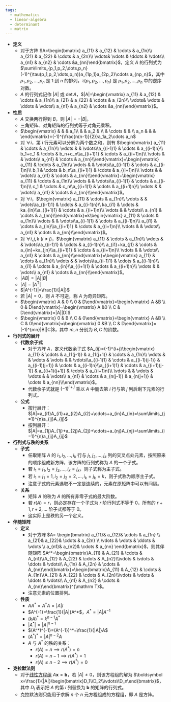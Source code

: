 ```yaml
---
tags:
  - mathematics
  - linear-algebra
  - determinant
  - matrix
---
```

- **定义**
    - 对于方阵 $A=\begin{bmatrix} a_{11} & a_{12} & \cdots & a_{1n}\\ a_{21} & a_{22} & \cdots  & a_{2n}\\ \vdots& \vdots & \ddots & \vdots\\ a_{n1} & a_{n2} & \cdots &a_{nn}\end{bmatrix}$，定义 $A$ 的行列式为 $\sum\limits_{p_1,p_2,\dots,p_n}(-1)^{\tau(p_1,p_2,\dots,p_n)}a_{1p_1}a_{2p_2}\cdots a_{np_n}$，其中 $p_1,p_2,\dots,p_n$ 是 $1$ 到 $n$ 的排列，$\tau(p_1,p_2,\dots,p_n)$ 是 $p_1,p_2,\dots,p_n$ 中的逆序对数。
    - $A$ 的行列式记作 $|A|$ 或 $\det A$，$|A|=\begin{vmatrix} a_{11} & a_{12} & \cdots & a_{1n}\\ a_{21} & a_{22} & \cdots  & a_{2n}\\ \vdots& \vdots & \ddots & \vdots\\ a_{n1} & a_{n2} & \cdots &a_{nn}\end{vmatrix}$。
- **性质**
    - $A$ 交换两行得到 $B$，则 $|A|=-|B|$。
    - 三角矩阵、对角矩阵的行列式等于对角元乘积。
    - $\begin{vmatrix} &  &  & a_1\\  & & a_2 & \\  & \cdots & & \\ a_n &  &  & \end{vmatrix}=(-1)^{\frac{n(n-1)}{2}}a_1a_2\cdots a_n$
    - 对 $\forall i$，第 $i$ 行元素可以分解为两个数之和，则有 $\begin{vmatrix} a_{11}  & \cdots & a_{1n}\\ \vdots &   & \vdots\\a_{(i-1)1}  & \cdots & a_{(i-1)n}\\ b_1+c_1 & \cdots  & b_n+c_n\\a_{(i+1)1}  & \cdots & a_{(i+1)n}\\ \vdots  &  & \vdots\\ a_{n1}  & \cdots & a_{nn}\\\end{vmatrix}=\begin{vmatrix} a_{11}  & \cdots & a_{1n}\\ \vdots  &  & \vdots\\a_{(i-1)1}  & \cdots & a_{(i-1)n}\\ b_1 & \cdots  & b_n\\a_{(i+1)1}  & \cdots & a_{(i+1)n}\\ \vdots  &  & \vdots\\ a_{n1}  & \cdots & a_{nn}\\\end{vmatrix}+\begin{vmatrix} a_{11}  & \cdots & a_{1n}\\ \vdots &   & \vdots\\a_{(i-1)1}  & \cdots & a_{(i-1)n}\\ c_1 & \cdots  & c_n\\a_{(i+1)1}  & \cdots & a_{(i+1)n}\\ \vdots &  & \vdots\\ a_{n1}  & \cdots & a_{nn}\\\end{vmatrix}$。
    - 对 $\forall i$，$\begin{vmatrix} a_{11}  & \cdots & a_{1n}\\ \vdots &   & \vdots\\a_{(i-1)1}  & \cdots & a_{(i-1)n}\\ ka_{i1} & \cdots  & ka_{in}\\a_{(i+1)1}  & \cdots & a_{(i+1)n}\\ \vdots  &  & \vdots\\ a_{n1}  & \cdots & a_{nn}\\\end{vmatrix}=k\begin{vmatrix} a_{11}  & \cdots & a_{1n}\\ \vdots &   & \vdots\\a_{(i-1)1}  & \cdots & a_{(i-1)n}\\ a_{i1} & \cdots  & a_{in}\\a_{(i+1)1}  & \cdots & a_{(i+1)n}\\ \vdots  &  & \vdots\\ a_{n1}  & \cdots & a_{nn}\\\end{vmatrix}$。
    - 对 $\forall i,j,k\ (i\ne j)$，$\begin{vmatrix} a_{11}  & \cdots & a_{1n}\\ \vdots &   & \vdots\\a_{(i-1)1}  & \cdots & a_{(i-1)n}\\ a_{i1}+ka_{j1} & \cdots  & a_{in}+ka_{jn}\\a_{(i+1)1}  & \cdots & a_{(i+1)n}\\ \vdots  &  & \vdots\\ a_{n1}  & \cdots & a_{nn}\\\end{vmatrix}=\begin{vmatrix} a_{11}  & \cdots & a_{1n}\\ \vdots &   & \vdots\\a_{(i-1)1}  & \cdots & a_{(i-1)n}\\ a_{i1} & \cdots  & a_{in}\\a_{(i+1)1}  & \cdots & a_{(i+1)n}\\ \vdots  &  & \vdots\\ a_{n1}  & \cdots & a_{nn}\\\end{vmatrix}$。
    - $|AB|=|A||B|$
    - $|A|=|A^{\mathrm T}|$
    - $|A^{-1}|=\frac{1}{|A|}$
    - 若 $|A|=0$，则 $A$ 不可逆，称 $A$ 为奇异矩阵。
    - $\begin{vmatrix} A & 0 \\ 0 & D\end{vmatrix}=\begin{vmatrix} A &B \\ 0 & D\end{vmatrix}=\begin{vmatrix} A &0 \\ C & D\end{vmatrix}=|A||D|$
    - $\begin{vmatrix} 0 & B \\ C & 0\end{vmatrix}=\begin{vmatrix} A &B \\ C & 0\end{vmatrix}=\begin{vmatrix} 0 &B \\ C & D\end{vmatrix}=(-1)^{mn}|B||C|$，其中 $m,n$ 分别为 $B,C$ 的阶数。
- **行列式的展开**
    - **代数余子式**
        - 对于方阵 $A$，定义代数余子式 $A_{ij}=(-1)^{i+j}\begin{vmatrix} a_{11} & \cdots & a_{1(j-1)} & a_{1(j+1)} & \cdots & a_{1n}\\ \vdots & & \vdots & \vdots &  & \vdots\\a_{(i-1)1} & \cdots & a_{(i-1)(j-1)} & a_{(i-1)(j+1)} & \cdots & a_{(i-1)n}\\a_{(i+1)1} & \cdots & a_{(i+1)(j-1)} & a_{(i+1)(j+1)} & \cdots & a_{(i+1)n}\\ \vdots & & \vdots & \vdots &  & \vdots\\ a_{n1} & \cdots & a_{n(j-1)} & a_{n(j+1)} & \cdots & a_{nn}\\\end{vmatrix}$。
        - 代数余子式就是 $(-1)^{i+j}$ 乘以 $A$ 中删去第 $i$ 行与第 $j$ 列后剩下元素的行列式。
    - **公式**
        - 按行展开：$|A|=a_{i1}A_{i1}+a_{i2}A_{i2}+\cdots+a_{in}A_{in}=\sum\limits_{j=1}^{n}a_{ij}A_{ij}$
        - 按列展开：$|A|=a_{1j}A_{1j}+a_{2j}A_{2j}+\cdots+a_{nj}A_{nj}=\sum\limits_{i=1}^{n}a_{ij}A_{ij}$
- **行列式与秩的关系**
    - **子式** <span id="pqct6z"></span>
        - 任取矩阵 $A$ 的 $i_1,i_2,\dots,i_k$ 行与 $j_1,j_2,\dots,j_k$ 列的交叉点处元素，按照原来的顺序组成新方阵，该方阵的行列式称为 $A$ 的一个子式。
        - 若 $i_1=j_1,i_2=j_2,\dots,i_k=j_k$，则子式称为主子式。
        - 若 $i_1=j_1=1,i_2=j_2=2,\dots,i_k=j_k=k$，则子式称为顺序主子式。
        - 注意子式的元素选取不一定是连续的，元素在原矩阵中可以有间隔。
    - **关系**
        - 矩阵 $A$ 的秩为 $A$ 的所有非零子式的最大阶数。
        - 若 $r(A)=r$，则必定存在一个子式为 $r$ 阶行列式不等于 $0$，所有的 $r+1,r+2,\dots$ 阶子式都等于 $0$。
        - 这实际上是秩的另一个定义。
- **伴随矩阵** <span id="hyrjhx"></span>
    - **定义**
        - 对于方阵 $A=  \begin{bmatrix}    a_{11}& a_{12}& \cdots  & a_{1n} \\    a_{21}& a_{22}& \cdots  & a_{2n} \\    \vdots & \vdots & \ddots & \vdots \\    a_{n1}& a_{n2}& \cdots  & a_{nn}  \end{bmatrix}$，则其伴随矩阵 $A^*=\begin{bmatrix}A_{11}  & A_{21} & \cdots & A_{n1}\\A_{12}  & A_{22} & \cdots & A_{n2}\\\vdots & \vdots & \ddots & \vdots\\ A_{1n} & A_{2n} & \cdots & A_{nn}\end{bmatrix}=\begin{bmatrix}A_{11}  & A_{12} & \cdots & A_{1n}\\A_{21}  & A_{22} & \cdots & A_{2n}\\\vdots & \vdots & \ddots & \vdots\\ A_{n1} & A_{n2} & \cdots & A_{nn}\end{bmatrix}^{\mathrm T}$。
        - 注意元素的位置排列。
    - **性质**
        - $AA^*=A^*A=|A|I$
        - $A^{-1}=\frac{1}{|A|}A^*$，$A^*=|A|A^{-1}$
        - $(kA)^*=k^{n-1}A^*$
        - $|A^*|=|A|^{n-1}$
        - $(A^*)^{-1}=(A^{-1})^*=\frac{1}{|A|}A$
        - $(A^*)^*=|A|^{n-2}A$
        - $A$ 与 $A^*$ 的秩的关系：
            - $r(A)=n\implies r(A^*)=n$
            - $r(A)=n-1\implies r(A^*)=1$
            - $r(A)\le n-2\implies r(A^*)=0$
- **克拉默法则** <span id="yd927p"></span>
    - 对于[线性方程组](/pages/mathematics/linear-algrbra/linear-equation-system.md) $A\boldsymbol x=\boldsymbol b$，若 $|A|\ne 0$，则该方程组的解为 $\boldsymbol x=\frac{1}{|A|}\begin{bmatrix}D_1\\D_2\\\vdots\\D_n\end{bmatrix}$，其中 $D_i$ 表示把 $A$ 的第 $i$ 列替换为 $\boldsymbol b$ 的矩阵的行列式。
    - 克拉默法则只能用于求解 $n$ 个 $n$ 元方程组成的方程组，即 $A$ 是方阵。
